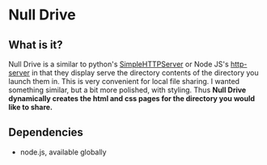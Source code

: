 # Null Drive

## What is it?

Null Drive is a similar to python's [SimpleHTTPServer](https://docs.python.org/2/library/simplehttpserver.html) or Node JS's [http-server](https://github.com/http-party/http-server) in that they display serve the directory contents of the directory you launch them in. This is very convenient for local file sharing. I wanted something similar, but a bit more polished, with styling. Thus **Null Drive dynamically creates the html and css pages for the directory you would like to share.** 

## Dependencies 

- node.js, available globally 